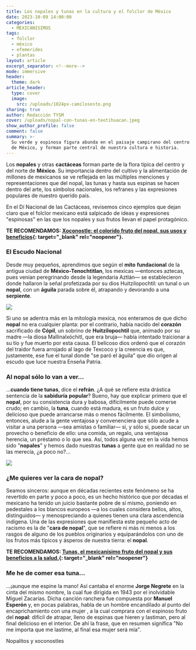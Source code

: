 ```yaml
---
title: Los nopales y tunas en la cultura y el folclor de México
date: 2023-10-09 14:00:00
categories:
  - MEXICANISIMOS
tags:
  - folclor
  - méxico
  - efemerides
  - plantas
layout: article
excerpt_separator: <!--more-->
mode: immersive
header:
  theme: dark
article_header:
  type: cover
  image:
    src: /uploads/1024px-camilosesto.png
sharing: true
author: Redacción TYSM
cover: /uploads/nopal-con-tunas-en-teotihuacan.jpeg
show_author_profile: false
comment: false
summary: >-
  Su verde y espinosa figura abunda en el paisaje campirano del centro y norte
  de México, y forman parte central de nuestra cultura e historia.
---
```

Los **nopales** y otras **cactáceas** forman parte de la flora típica del centro y del norte de **México**. Su importancia dentro del cultivo y la alimentación de millones de mexicanos se ve reflejada en las múltiples menciones y representaciones que del nopal, las tunas y hasta sus espinas se hacen dentro del arte, los símbolos nacionales, los refranes y las expresiones populares de nuestro querido país.

En el Dí Nacional de las Cactáceas, revisemos cinco ejemplos que dejan claro que el folclor mexicano está salpicado de ideas y expresiones "espinosas" en las que los nopales y sus frutos llevan el papel protagónico.

**TE RECOMENDAMOS:&nbsp;[Xoconostle: el colorido fruto del nopal, sus usos y beneficios](https://blog.tonoysumariachi.com/gastronomia/2022/11/29/xoconostle-el-colorido-fruto-del-nopal-sus-usos-y-beneficios.html){: target="_blank" rel="noopener"}.**

### El Escudo Nacional

Desde muy pequeños, aprendimos que según el **mito** **fundacional** de la antigua ciudad de **México-Tenochtitlan**, los mexicas —entonces aztecas, pues venían peregrinando desde la legendaria Aztlán— se establecieron donde hallaron la señal profetizada por su dios Huitzilopochtil: un tunal o un **nopal**, con un **águila** parada sobre él, atrapando y devorando a una **serpiente**.

![](https://upload.wikimedia.org/wikipedia/commons/thumb/d/d7/SculptureEagleNopalZocalo02.JPG/1024px-SculptureEagleNopalZocalo02.JPG)

Si uno se adentra más en la mitología mexica, nos enteramos de que dicho **nopal** no era cualquier planta: por el contrario, había nacido del **corazón** sacrificado de **Cópil**, un sobrino de&nbsp;**Huitzilopochtil** que, animado por su madre —la diosa Mallinalxóchitl, que era bruja— había intentado traicionar a su tío y fue muerto por esta causa. El belicoso dios ordenó que el corazón del traidor fuera arrojado al lago de Texcoco y la creencia es que, justamente, ese fue el tunal donde "se paró el águila" que dio origen al escudo que luce nuestra Enseña Patria.

### Al nopal sólo lo van a ver…

…**cuando tiene tunas**, dice el **refrán**. ¿A qué se refiere esta drástica sentencia de la **sabiduría** **popular**? Bueno, hay que explicar primero que el **nopal**, por su consistencia dura y babosa, difícilmente puede comerse crudo; en cambio, la **tuna**, cuando está madura, es un fruto dulce y delicioso que puede arrancarse más o menos fácilmente. El simbolismo, entonces, alude a la gente ventajosa y convenenciera que sólo acude a visitar a una persona —sea amistas o familiar— si, y sólo si, puede sacar un provecho o beneficio de ello: una comida, un regalo, una ventajosa herencia, un préstamo o lo que sea. Así, todos alguna vez en la vida hemos sido "**nopales**" y hemos dado nuestras **tunas** a gente que en realidad no se las merecía, ¿a poco no?…

![](https://upload.wikimedia.org/wikipedia/commons/thumb/9/9c/Higos_chumbos._Chumbera._Nopal.jpg/1024px-Higos_chumbos._Chumbera._Nopal.jpg)

### ¿Me quieres ver la cara de nopal?

Seamos sinceros: aunque en décadas recientes este fenómeno se ha revertido en parte y poco a poco, es un hecho histórico que por décadas el mexicano ha tenido un juicio bastante pobre de sí mismo, poniendo en pedestales a los blancos europeos —a los cuales considera bellos, altos, distinguidos— y menospreciando a quienes tienen una clara ascendencia indígena. Una de las expresiones que manifiesta este pequeño acto de racismo es la de "**cara de nopal**", que se refiere ni más ni menos a los rasgos de alguno de los pueblos originarios y equiparándolos con uno de los frutos más típicos y ásperos de nuestra tierra: el **nopal**.

**TE RECOMENDAMOS: [Tunas, el mexicanísimo fruto del nopal y sus beneficios a la salud.](https://blog.tonoysumariachi.com/gastronomia/2022/08/08/tunas-el-mexicanisimo-fruto-del-nopal-y-sus-beneficios-a-la-salud.html){: target="_blank" rel="noopener"}**

### Me he de comer esa tuna…

…¡aunque me espine la mano! Así cantaba el enorme **Jorge Negrete** en la cinta del mismo nombre, la cual fue dirigida en 1943 por el inolvidable Miguel Zacarías. Dicha canción ranchera fue compuesta por **Manuel Esperón** y, en pocas palabras, habla de un hombre encandilado al punto del encaprichamiento con una mujer , a la cual comprara con el espinoso fruto del **nopal**: difícil de atrapar, lleno de espinas que hieren y lastiman, pero al final delicioso en el interior. De ahí la frase, que en resumen significa "No me importa que me lastime, al final esa mujer será mía".



Nopalitos y xoconostles